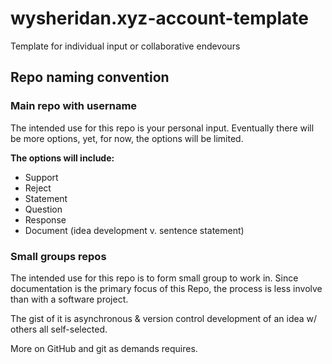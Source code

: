 # wysheridan.xyz-account-template
Template for individual input or collaborative endevours

## Repo naming convention

### Main repo with username
The intended use for this repo is your personal input. 
Eventually there will be more options, yet, for now, 
the options will be limited.

**The options will include:**
* Support
* Reject
* Statement
* Question
* Response
* Document (idea development v. sentence statement)

### Small groups repos
The intended use for this repo is to form small group to work in. 
Since documentation is the primary focus of this Repo, the process
is less involve than with a software project.

The gist of it is asynchronous & version control development of an idea
w/ others all self-selected.

More on GitHub and git as demands requires.
